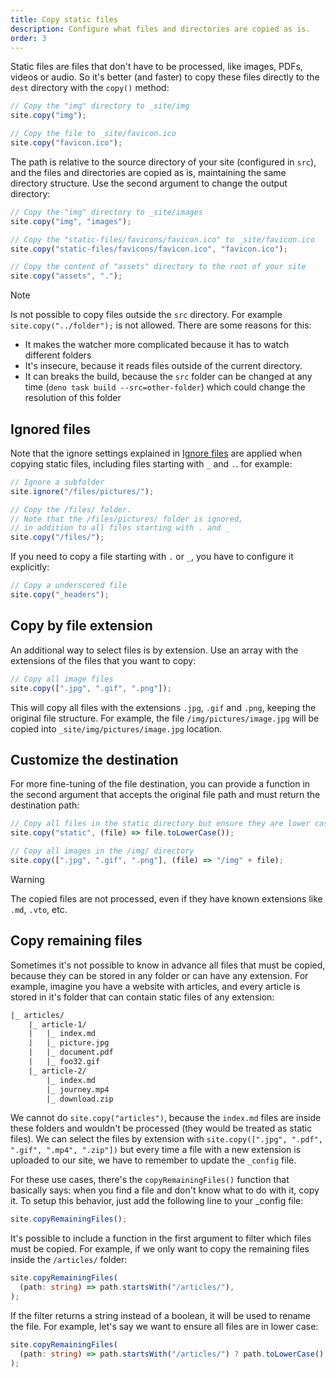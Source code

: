 ```yaml
---
title: Copy static files
description: Configure what files and directories are copied as is.
order: 3
---
```


Static files are files that don't have to be processed, like images, PDFs,
videos or audio. So it's better (and faster) to copy these files directly to the
`dest` directory with the `copy()` method:

```js
// Copy the "img" directory to _site/img
site.copy("img");

// Copy the file to _site/favicon.ico
site.copy("favicon.ico");
```

The path is relative to the source directory of your site (configured in `src`),
and the files and directories are copied as is, maintaining the same directory
structure. Use the second argument to change the output directory:

```js
// Copy the "img" directory to _site/images
site.copy("img", "images");

// Copy the "static-files/favicons/favicon.ico" to _site/favicon.ico
site.copy("static-files/favicons/favicon.ico", "favicon.ico");

// Copy the content of "assets" directory to the root of your site
site.copy("assets", ".");
```

> [!note]
>
> Is not possible to copy files outside the `src` directory. For example
> `site.copy("../folder");` is not allowed. There are some reasons for this:
>
> - It makes the watcher more complicated because it has to watch different
>   folders
> - It's insecure, because it reads files outside of the current directory.
> - It can breaks the build, because the `src` folder can be changed at any time
>   (`deno task build --src=other-folder`) which could change the resolution of
>   this folder

## Ignored files

Note that the ignore settings explained in [Ignore files](./ignore-files.md) are
applied when copying static files, including files starting with `_` and `.`.
for example:

```js
// Ignore a subfolder
site.ignore("/files/pictures/");

// Copy the /files/ folder.
// Note that the /files/pictures/ folder is ignored,
// in addition to all files starting with . and _
site.copy("/files/");
```

If you need to copy a file starting with `.` or `_`, you have to configure it
explicitly:

```js
// Copy a underscored file
site.copy("_headers");
```

## Copy by file extension

An additional way to select files is by extension. Use an array with the
extensions of the files that you want to copy:

```js
// Copy all image files
site.copy([".jpg", ".gif", ".png"]);
```

This will copy all files with the extensions `.jpg`, `.gif` and `.png`, keeping
the original file structure. For example, the file `/img/pictures/image.jpg`
will be copied into `_site/img/pictures/image.jpg` location.

## Customize the destination

For more fine-tuning of the file destination, you can provide a function in the
second argument that accepts the original file path and must return the
destination path:

```js
// Copy all files in the static directory but ensure they are lower case
site.copy("static", (file) => file.toLowerCase());

// Copy all images in the /img/ directory
site.copy([".jpg", ".gif", ".png"], (file) => "/img" + file);
```

> [!warning]
>
> The copied files are not processed, even if they have known extensions like
> `.md`, `.vto`, etc.

## Copy remaining files

Sometimes it's not possible to know in advance all files that must be copied,
because they can be stored in any folder or can have any extension. For example,
imagine you have a website with articles, and every article is stored in it's
folder that can contain static files of any extension:

```txt
|_ articles/
    |_ article-1/
    |   |_ index.md
    |   |_ picture.jpg
    |   |_ document.pdf
    |   |_ foo32.gif
    |_ article-2/
        |_ index.md
        |_ journey.mp4
        |_ download.zip
```

We cannot do `site.copy("articles")`, because the `index.md` files are inside
these folders and wouldn't be processed (they would be treated as static files).
We can select the files by extension with
`site.copy([".jpg", ".pdf", ".gif", ".mp4", ".zip"])` but every time a file with
a new extension is uploaded to our site, we have to remember to update the
`_config` file.

For these use cases, there's the `copyRemainingFiles()` function that basically
says: when you find a file and don't know what to do with it, copy it. To setup
this behavior, just add the following line to your _config file:

```ts
site.copyRemainingFiles();
```

It's possible to include a function in the first argument to filter which files
must be copied. For example, if we only want to copy the remaining files inside
the `/articles/` folder:

```ts
site.copyRemainingFiles(
  (path: string) => path.startsWith("/articles/"),
);
```

If the filter returns a string instead of a boolean, it will be used to rename
the file. For example, let's say we want to ensure all files are in lower case:

```ts
site.copyRemainingFiles(
  (path: string) => path.startsWith("/articles/") ? path.toLowerCase() : false,
);
```
